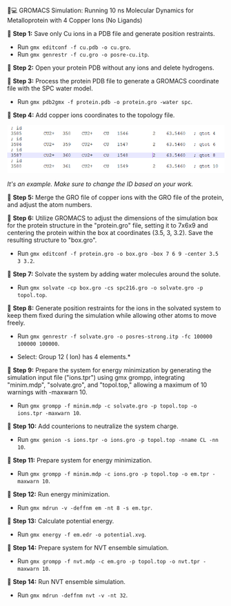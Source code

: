 🔬💻 GROMACS Simulation: Running 10 ns Molecular Dynamics for Metalloprotein with 4 Copper Ions (No Ligands)

🔧 **Step 1:** Save only Cu ions in a PDB file and generate position restraints.

- Run `gmx editconf -f cu.pdb -o cu.gro`.
- Run `gmx genrestr -f cu.gro -o posre-cu.itp`.

🔧 **Step 2:** Open your protein PDB without any ions and delete hydrogens.

🔧 **Step 3:** Process the protein PDB file to generate a GROMACS coordinate file with the SPC water model.

 - Run `gmx pdb2gmx -f protein.pdb -o protein.gro -water spc`.

🔧 **Step 4:** Add copper ions coordinates to the topology file.

![Cooper Ions Coordinate Topology File](cooperions_coordinate_topology_file.jpg)

*It's an example. Make sure to change the ID based on your work.*
 
🔧 **Step 5:**  Merge the GRO file of copper ions with the GRO file of the protein, and adjust the atom numbers.

🔧 **Step 6:** Utilize GROMACS to adjust the dimensions of the simulation box for the protein structure in the "protein.gro" file, setting it to 7x6x9 and 
    centering the protein within the box at coordinates (3.5, 3, 3.2). Save the resulting structure to "box.gro".
  - Run `gmx editconf -f protein.gro -o box.gro -box 7 6 9 -center 3.5 3 3.2`.

🔧 **Step 7:**  Solvate the system by adding water molecules around the solute.
  - Run `gmx solvate -cp box.gro -cs spc216.gro -o solvate.gro -p topol.top`.
    
🔧  **Step 8:** Generate position restraints for the ions in the solvated system to keep them fixed during the simulation while allowing other atoms to move 
  freely.
   - Run `gmx genrestr -f solvate.gro -o posres-strong.itp -fc 100000 100000 100000`.
* Select: Group    12 (            Ion) has     4 elements.*

 🔧  **Step 9:** Prepare the system for energy minimization by generating the simulation input file ("ions.tpr") using gmx grompp, integrating "minim.mdp", 
 "solvate.gro", and "topol.top," allowing a maximum of 10 warnings with -maxwarn 10.
   - Run `gmx grompp -f minim.mdp -c solvate.gro -p topol.top -o ions.tpr -maxwarn 10`.

 🔧  **Step 10:** Add counterions to neutralize the system charge.
   - Run `gmx genion -s ions.tpr -o ions.gro -p topol.top -nname CL -nn 10`.

  🔧  **Step 11:** Prepare system for energy minimization.
   - Run `gmx grompp -f minim.mdp -c ions.gro -p topol.top -o em.tpr -maxwarn 10`.

  🔧  **Step 12:**  Run energy minimization.
   - Run `gmx mdrun -v -deffnm em -nt 8 -s em.tpr`.

  🔧  **Step 13:**  Calculate potential energy.
   - Run `gmx energy -f em.edr -o potential.xvg`.

   🔧  **Step 14:** Prepare system for NVT ensemble simulation.
   - Run `gmx grompp -f nvt.mdp -c em.gro -p topol.top -o nvt.tpr -maxwarn 10`.

   🔧  **Step 14:** Run NVT ensemble simulation.
   - Run `gmx mdrun -deffnm nvt -v -nt 32`.
    
   
 
 

     
     

  
  
  









